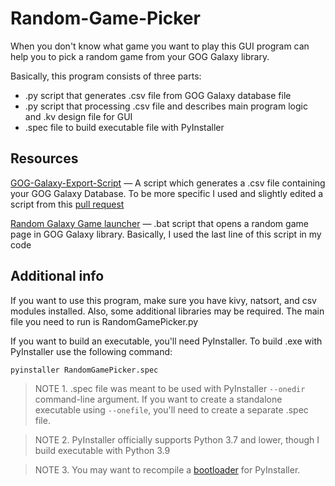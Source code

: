 # Random-Game-Picker
When you don't know what game you want to play this GUI program can help you to pick a random game from your GOG Galaxy library.

Basically, this program consists of three parts:
* .py script that generates .csv file from GOG Galaxy database file
* .py script that processing .csv file and describes main program logic and .kv design file for GUI
* .spec file to build executable file with PyInstaller

## Resources
[GOG-Galaxy-Export-Script](https://github.com/AB1908/GOG-Galaxy-Export-Script) — A script which generates a .csv file containing your GOG Galaxy Database. To be more specific I used and slightly edited a script from this [pull request](https://github.com/AB1908/GOG-Galaxy-Export-Script/pull/38)

[Random Galaxy Game launcher](https://gist.github.com/maxwellainatchi/794d22c2c24f98d5dc8e6abc7ccc8a92#file-random-galaxy-game-bat) — .bat script that opens a random game page in GOG Galaxy library. Basically, I used the last line of this script in my code

## Additional info
If you want to use this program, make sure you have kivy, natsort, and csv modules installed. Also, some additional libraries may be required.
The main file you need to run is RandomGamePicker.py

If you want to build an executable, you'll need PyInstaller.
To build .exe with PyInstaller use the following command:
```
pyinstaller RandomGamePicker.spec
```
> NOTE 1. .spec file was meant to be used with PyInstaller `--onedir` command-line argument. If you want to create a standalone executable using `--onefile`, you'll need to create a separate .spec file.

> NOTE 2. PyInstaller officially supports Python 3.7 and lower, though I build executable with Python 3.9

> NOTE 3. You may want to recompile a [bootloader](https://stackoverflow.com/a/52054580/10873426) for PyInstaller.
